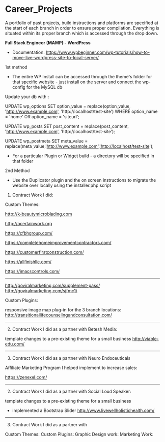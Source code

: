# Career_Projects
A portfolio of past projects, build instructions and platforms are specified at the start of each branch in order to ensure proper compilation.  Everything is situated within its proper branch which is accessed through the drop down.

<b>Full Stack Engineer (MAMP) - WordPress</b>

* Documentation: https://www.wpbeginner.com/wp-tutorials/how-to-move-live-wordpress-site-to-local-server/

1st method
- The entire WP Install can be accessed through the theme's folder for that specific website - just install on the server and connect the wp-config for the MySQL db

Update your db with : 

UPDATE wp_options SET option_value = replace(option_value, 'http://www.example.com', 'http://localhost/test-site') WHERE option_name = 'home' OR option_name = 'siteurl';
  
UPDATE wp_posts SET post_content = replace(post_content, 'http://www.example.com', 'http://localhost/test-site');
  
UPDATE wp_postmeta SET meta_value = replace(meta_value,'http://www.example.com','http://localhost/test-site');

- For a particular Plugin or Widget build - a directory will be specified in that folder

2nd Method
- Use the Duplicator plugin and the on screen instructions to migrate the website over locally using the installer.php script


1. Contract Work I did:


Custom Themes:

http://k-beautymicroblading.com

http://acertainwork.org 

https://cfbhgroup.com/

https://completehomeimprovementcontractors.com/

https://customerfirstconstruction.com/

https://allfinishllc.com/

https://imacscontrols.com/


<hr>




http://goviralmarketing.com/supplement-pass/
http://goviralmarketing.com/sjfmc1/


Custom Plugins:

responsive image map plug-in for the 3 branch locations:
http://transitionallifecounselingandconsultation.com/


<hr>


2. Contract Work I did as a partner with Betesh Media:


template changes to a pre-existing theme for a small business
http://viable-edu.com/


<hr>


3. Contract Work I did as a partner with Neuro Endoceuticals

Affiliate Marketing Program I helped implement to increase sales:

https://zenexel.com/


<hr>


2. Contract Work I did as a partner with Social Loud Speaker:


template changes to a pre-existing theme for a small business
* implemented a Bootstrap Slider
http://www.livewellholistichealth.com/


<hr>




3. Contract Work I did as a partner with

Custom Themes:
Custom Plugins:
Graphic Design work:
Marketing Work:





